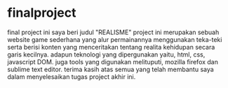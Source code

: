 # finalproject
final project ini saya beri judul "REALISME"
project ini merupakan sebuah website game sederhana yang alur permainannya menggunakan teka-teki serta berisi konten yang menceritakan tentang realita kehidupan secara garis kecilnya.
adapun teknologi yang dipergunakan yaitu, html, css, javascript DOM. juga tools yang digunakan melituputi, mozilla firefox dan sublime text editor.
terima kasih atas semua yang telah membantu saya dalam menyelesaikan tugas project akhir ini.
